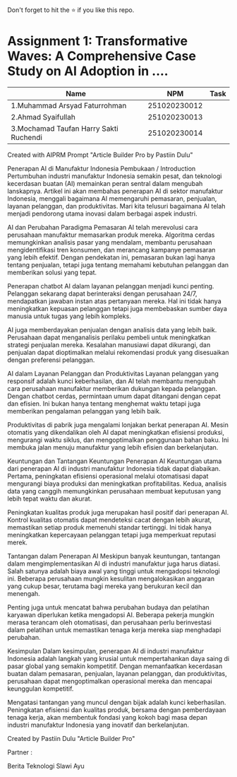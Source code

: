 Don't forget to hit the :star: if you like this repo.

# Assignment 1: Transformative Waves: A Comprehensive Case Study on AI Adoption in ....

| Name          | NPM  | Task            |
| ------------ | -------------- | --------------- |
| 1.Muhammad Arsyad Faturrohman |251020230012       |           |
| 2.Ahmad Syaifullah |251020230013          |           |
| 3.Mochamad Taufan Harry Sakti Ruchendi |251020230014         |           |

Created with AIPRM Prompt "Article Builder Pro by Pastiin Dulu"

Penerapan AI di Manufaktur Indonesia
Pembukaan / Introduction
Pertumbuhan industri manufaktur Indonesia semakin pesat, dan teknologi kecerdasan buatan (AI) memainkan peran sentral dalam mengubah lanskapnya. Artikel ini akan membahas penerapan AI di sektor manufaktur Indonesia, menggali bagaimana AI memengaruhi pemasaran, penjualan, layanan pelanggan, dan produktivitas. Mari kita telusuri bagaimana AI telah menjadi pendorong utama inovasi dalam berbagai aspek industri.

AI dan Perubahan Paradigma Pemasaran
AI telah merevolusi cara perusahaan manufaktur memasarkan produk mereka. Algoritma cerdas memungkinkan analisis pasar yang mendalam, membantu perusahaan mengidentifikasi tren konsumen, dan merancang kampanye pemasaran yang lebih efektif. Dengan pendekatan ini, pemasaran bukan lagi hanya tentang penjualan, tetapi juga tentang memahami kebutuhan pelanggan dan memberikan solusi yang tepat.

Penerapan chatbot AI dalam layanan pelanggan menjadi kunci penting. Pelanggan sekarang dapat berinteraksi dengan perusahaan 24/7, mendapatkan jawaban instan atas pertanyaan mereka. Hal ini tidak hanya meningkatkan kepuasan pelanggan tetapi juga membebaskan sumber daya manusia untuk tugas yang lebih kompleks.

AI juga memberdayakan penjualan dengan analisis data yang lebih baik. Perusahaan dapat menganalisis perilaku pembeli untuk meningkatkan strategi penjualan mereka. Kesalahan manusiawi dapat dikurangi, dan penjualan dapat dioptimalkan melalui rekomendasi produk yang disesuaikan dengan preferensi pelanggan.

AI dalam Layanan Pelanggan dan Produktivitas
Layanan pelanggan yang responsif adalah kunci keberhasilan, dan AI telah membantu mengubah cara perusahaan manufaktur memberikan dukungan kepada pelanggan. Dengan chatbot cerdas, permintaan umum dapat ditangani dengan cepat dan efisien. Ini bukan hanya tentang menghemat waktu tetapi juga memberikan pengalaman pelanggan yang lebih baik.

Produktivitas di pabrik juga mengalami lonjakan berkat penerapan AI. Mesin otomatis yang dikendalikan oleh AI dapat meningkatkan efisiensi produksi, mengurangi waktu siklus, dan mengoptimalkan penggunaan bahan baku. Ini membuka jalan menuju manufaktur yang lebih efisien dan berkelanjutan.

Keuntungan dan Tantangan
Keuntungan Penerapan AI
Keuntungan utama dari penerapan AI di industri manufaktur Indonesia tidak dapat diabaikan. Pertama, peningkatan efisiensi operasional melalui otomatisasi dapat mengurangi biaya produksi dan meningkatkan profitabilitas. Kedua, analisis data yang canggih memungkinkan perusahaan membuat keputusan yang lebih tepat waktu dan akurat.

Peningkatan kualitas produk juga merupakan hasil positif dari penerapan AI. Kontrol kualitas otomatis dapat mendeteksi cacat dengan lebih akurat, memastikan setiap produk memenuhi standar tertinggi. Ini tidak hanya meningkatkan kepercayaan pelanggan tetapi juga memperkuat reputasi merek.

Tantangan dalam Penerapan AI
Meskipun banyak keuntungan, tantangan dalam mengimplementasikan AI di industri manufaktur juga harus diatasi. Salah satunya adalah biaya awal yang tinggi untuk mengadopsi teknologi ini. Beberapa perusahaan mungkin kesulitan mengalokasikan anggaran yang cukup besar, terutama bagi mereka yang berukuran kecil dan menengah.

Penting juga untuk mencatat bahwa perubahan budaya dan pelatihan karyawan diperlukan ketika mengadopsi AI. Beberapa pekerja mungkin merasa terancam oleh otomatisasi, dan perusahaan perlu berinvestasi dalam pelatihan untuk memastikan tenaga kerja mereka siap menghadapi perubahan.

Kesimpulan
Dalam kesimpulan, penerapan AI di industri manufaktur Indonesia adalah langkah yang krusial untuk mempertahankan daya saing di pasar global yang semakin kompetitif. Dengan memanfaatkan kecerdasan buatan dalam pemasaran, penjualan, layanan pelanggan, dan produktivitas, perusahaan dapat mengoptimalkan operasional mereka dan mencapai keunggulan kompetitif.

Mengatasi tantangan yang muncul dengan bijak adalah kunci keberhasilan. Peningkatan efisiensi dan kualitas produk, bersama dengan pemberdayaan tenaga kerja, akan membentuk fondasi yang kokoh bagi masa depan industri manufaktur Indonesia yang inovatif dan berkelanjutan.

Created by Pastiin Dulu "Article Builder Pro"

Partner :

Berita Teknologi
Slawi Ayu
